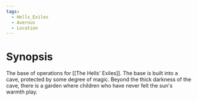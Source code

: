 ```yaml
---
tags:
  - Hells_Exiles
  - Avernus
  - Location
---
```

# Synopsis
The base of operations for [[The Hells' Exiles]]. The base is built into a cave, protected by some degree of magic. Beyond the thick darkness of the cave, there is a garden where children who have never felt the sun's warmth play.